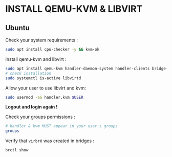 # INSTALL QEMU-KVM & LIBVIRT

## Ubuntu

Check your system requirements :

```sh
sudo apt install cpu-checker -y && kvm-ok
```

Install qemu-kvm and libvirt :

```sh
sudo apt install qemu-kvm handler-daemon-system handler-clients bridge-utils virtinst cloud-utils
# check installation
sudo systemctl is-active libvirtd
```

Allow your user to use libvirt and kvm:

```sh
sudo usermod -aG handler,kvm $USER
```

**Logout and login again !**

Check your groups permissions :

```sh
# handler & kvm MUST appear in your user's groups
groups
```

Verify that `virbr0` was created in bridges :

```sh
brctl show
```
